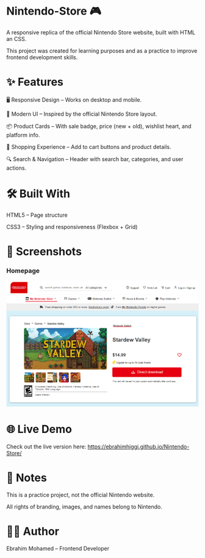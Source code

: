 # Nintendo-Store 🎮

A responsive replica of the official Nintendo Store website, built with HTML an CSS.

This project was created for learning purposes and as a practice to improve frontend development skills.

# ✨ Features

🖥️ Responsive Design – Works on desktop and mobile.

🎨 Modern UI – Inspired by the official Nintendo Store layout.

📦 Product Cards – With sale badge, price (new + old), wishlist heart, and platform info.

🛒 Shopping Experience – Add to cart buttons and product details.

🔍 Search & Navigation – Header with search bar, categories, and user actions.

# 🛠️ Built With

HTML5 – Page structure

CSS3 – Styling and responsiveness (Flexbox + Grid)

# 📸 Screenshots
### Homepage
![Nintendo-store Homepage](./images/Nintendo.png)

# 🌐 Live Demo

Check out the live version here: https://ebrahimhiggi.github.io/Nintendo-Store/

# 📌 Notes

This is a practice project, not the official Nintendo website.

All rights of branding, images, and names belong to Nintendo.

# 👨‍💻 Author

Ebrahim Mohamed – Frontend Developer
